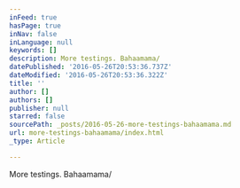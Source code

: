 ```yaml
---
inFeed: true
hasPage: true
inNav: false
inLanguage: null
keywords: []
description: More testings. Bahaamama/
datePublished: '2016-05-26T20:53:36.737Z'
dateModified: '2016-05-26T20:53:36.322Z'
title: ''
author: []
authors: []
publisher: null
starred: false
sourcePath: _posts/2016-05-26-more-testings-bahaamama.md
url: more-testings-bahaamama/index.html
_type: Article

---
```

More testings. Bahaamama/